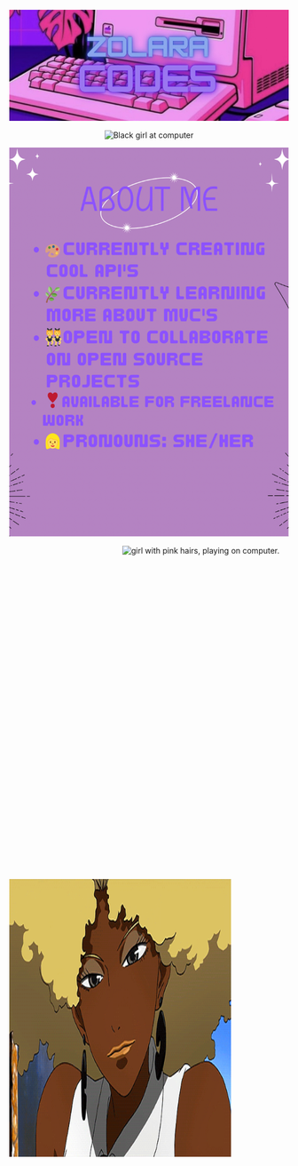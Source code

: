 <p align="center">
  <img src="3B7061AC-0F5E-4634-ADF5-4A5B4D062737.jpeg" alt="Zolara Codes Computer Logo" width="970" height="200" />
</p>

<p align="center">
  <img src="https://github.com/ZolaraCodes/ZolaraCodes/blob/main/54147A69-9DA3-4402-A06B-641CED68BE51.gif" alt="Black girl at computer" />
</p>
 
<p align="center">
<img src="E3B4A653-A1B4-4BEA-9B88-AF02A9F75444.png" alt="About me page" width="700" height="700"  />
 </p>
  <img align="right" img src="C96455D0-40F8-4130-A6FC-3BA605BF1E07.png" alt="girl with pink hairs, playing on computer." width="300" height="600" title="Optional title">

<p align="left">
  <img src="0D1A48DE-4735-4915-9A34-5EF867CAB362.gif" alt="Atsuko Jackson" width="400" height="500" />
</p>
